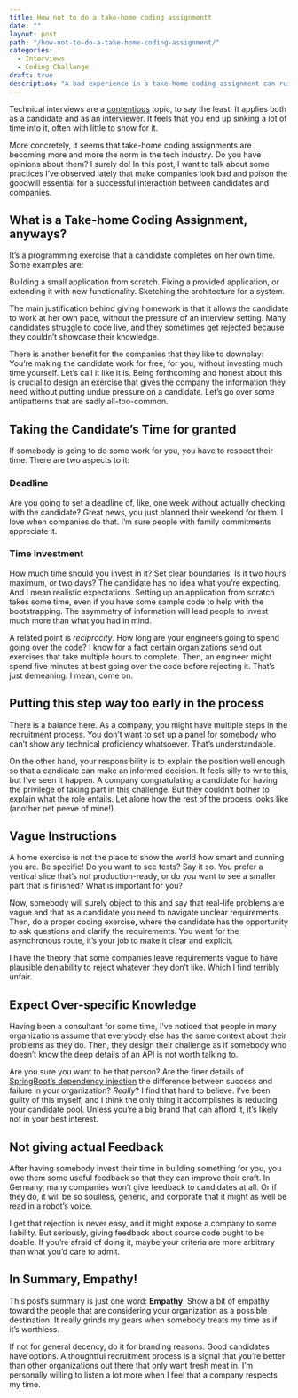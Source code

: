 ```yaml
---
title: How not to do a take-home coding assignmentt
date: ""
layout: post
path: "/how-not-to-do-a-take-home-coding-assignment/"
categories:
  - Interviews
  - Coding Challenge
draft: true
description: "A bad experience in a take-home coding assignment can ruin how a candidate perceives your company. Let's talk about some anti-patterns"
---
```


Technical interviews are a [contentious](https://www.google.com/search?q=tech+interviews+suck) topic, to say the least. It applies both as a candidate and as an interviewer. It feels that you end up sinking a lot of time into it, often with little to show for it.

More concretely, it seems that take-home coding assignments are becoming more and more the norm in the tech industry. Do you have opinions about them? I surely do! In this post, I want to talk about some practices I’ve observed lately that make companies look bad and poison the goodwill essential for a successful interaction between candidates and companies.

## What is a Take-home Coding Assignment, anyways?

It’s a programming exercise that a candidate completes on her own time. Some examples are:

Building a small application from scratch.
Fixing a provided application, or extending it with new functionality.
Sketching the architecture for a system.

The main justification behind giving homework is that it allows the candidate to work at her own pace, without the pressure of an interview setting. Many candidates struggle to code live, and they sometimes get rejected because they couldn’t showcase their knowledge.

There is another benefit for the companies that they like to downplay: You’re making the candidate work for free, for you, without investing much time yourself. Let’s call it like it is. Being forthcoming and honest about this is crucial to design an exercise that gives the company the information they need without putting undue pressure on a candidate. Let’s go over some antipatterns that are sadly all-too-common. 

## Taking the Candidate’s Time for granted

If somebody is going to do some work for you, you have to respect their time. There are two aspects to it:

### Deadline

Are you going to set a deadline of, like, one week without actually checking with the candidate? Great news, you just planned their weekend for them. I love when companies do that. I’m sure people with family commitments appreciate it.

### Time Investment

How much time should you invest in it? Set clear boundaries. Is it two hours maximum, or two days? The candidate has no idea what you’re expecting. And I mean realistic expectations. Setting up an application from scratch takes some time, even if you have some sample code to help with the bootstrapping. The asymmetry of information will lead people to invest much more than what you had in mind.

A related point is _reciprocity_. How long are your engineers going to spend going over the code? I know for a fact certain organizations send out exercises that take multiple hours to complete. Then, an engineer might spend five minutes at best going over the code before rejecting it. That’s just demeaning. I mean, come on.

## Putting this step way too early in the process

There is a balance here. As a company, you might have multiple steps in the recruitment process. You don’t want to set up a panel for somebody who can’t show any technical proficiency whatsoever. That’s understandable.

On the other hand, your responsibility is to explain the position well enough so that a candidate can make an informed decision. It feels silly to write this, but I’ve seen it happen. A company congratulating a candidate for having the privilege of taking part in this challenge. But they couldn’t bother to explain what the role entails. Let alone how the rest of the process looks like (another pet peeve of mine!).

## Vague Instructions

A home exercise is not the place to show the world how smart and cunning you are. Be specific! Do you want to see tests? Say it so. You prefer a vertical slice that’s not production-ready, or do you want to see a smaller part that is finished? What is important for you?

Now, somebody will surely object to this and say that real-life problems are vague and that as a candidate you need to navigate unclear requirements. Then, do a proper coding exercise, where the candidate has the opportunity to ask questions and clarify the requirements. You went for the asynchronous route, it’s your job to make it clear and explicit.

I have the theory that some companies leave requirements vague to have plausible deniability to reject whatever they don’t like. Which I find terribly unfair.

## Expect Over-specific Knowledge

Having been a consultant for some time, I’ve noticed that people in many organizations assume that everybody else has the same context about their problems as they do. Then, they design their challenge as if somebody who doesn’t know the deep details of an API is not worth talking to.

Are you sure you want to be that person? Are the finer details of [SpringBoot’s dependency injection](https://www.baeldung.com/spring-dependency-injection) the difference between success and failure in your organization? _Really_? I find that hard to believe. I’ve been guilty of this myself, and I think the only thing it accomplishes is reducing your candidate pool. Unless you’re a big brand that can afford it, it’s likely not in your best interest.

## Not giving actual Feedback

After having somebody invest their time in building something for you, you owe them some useful feedback so that they can improve their craft. In Germany, many companies won’t give feedback to candidates at all. Or if they do, it will be so soulless, generic, and corporate that it might as well be read in a robot’s voice.

I get that rejection is never easy, and it might expose a company to some liability. But seriously, giving feedback about source code ought to be doable. If you’re afraid of doing it, maybe your criteria are more arbitrary than what you’d care to admit.

## In Summary, Empathy!

This post’s summary is just one word: **Empathy**. Show a bit of empathy toward the people that are considering your organization as a possible destination. It really grinds my gears when somebody treats my time as if it’s worthless.

If not for general decency, do it for branding reasons. Good candidates have options. A thoughtful recruitment process is a signal that you’re better than other organizations out there that only want fresh meat in. I’m personally willing to listen a lot more when I feel that a company respects my time.
